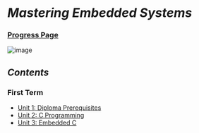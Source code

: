 # ***Mastering Embedded Systems***

###                                                             [Progress Page](https://www.learn-in-depth.com/online-diploma/mohamedmagdygarrah@gmail.com)
![image](https://github.com/MohamedMagdyJarrah/Mastering-Embedded-Systems/assets/86077031/30dcdd5c-920e-4ec9-abc9-486aba19a52b)

## ***Contents***
### **First Term**
- [Unit 1: Diploma Prerequisites]()   
- [Unit 2: C Programming](https://github.com/MohamedMagdyJarrah/Mastering-Embedded-Systrms/tree/main/Unit_2_C_Programming) 
- [Unit 3: Embedded C](https://github.com/MohamedMagdyJarrah/Mastering-Embedded-Systems/tree/main/Unit_3_Embedded_C)
